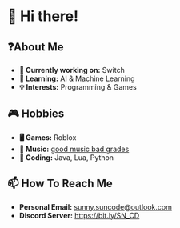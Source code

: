 # 👋 Hi there!

## ❓About Me

- **🔭 Currently working on:** Switch
- **🌱 Learning:** AI & Machine Learning
- **💡 Interests:** Programming & Games

## 🎮 Hobbies

- **🖥️ Games:** Roblox
- **🎵 Music:** [good music bad grades](https://open.spotify.com/playlist/7cgR9kxiY9GSXGgfTHvthE?si=53c5942b84bb47fc)
- **📜 Coding:** Java, Lua, Python

## 📫 How To Reach Me
- **Personal Email:** sunny.suncode@outlook.com
- **Discord Server:** https://bit.ly/SN_CD
